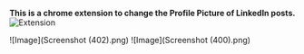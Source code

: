 


**This is a chrome extension to change the Profile Picture of LinkedIn posts.**
![Extension](https://github.com/AdityaDwivedi1611/LinkedIn-Profile-photo-Changer/blob/main/Screenshot%20(401).png)

![Image](Screenshot (402).png)
![Image](Screenshot (400).png)






